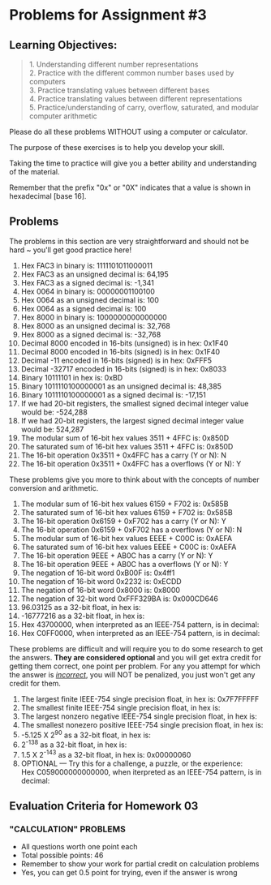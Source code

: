 # Problems for Assignment #3
## Learning Objectives:
<blockquote>
  1. Understanding different number representations<br />
  2. Practice with the different common number bases used by computers<br />
  3. Practice translating values between different bases<br />
  4. Practice translating values between different representations<br />
  5. Practice/understanding of carry, overflow, saturated, and modular computer arithmetic
</blockquote>

Please do all these problems WITHOUT using a computer or calculator.

The purpose of these exercises is to help you develop your skill.

Taking the time to practice will give you a better ability and understanding of the material.

Remember that the prefix "0x" or "0X" indicates that a value is shown in hexadecimal [base 16].

## Problems

The problems in this section are very straightforward and should not be hard ~ you'll get good practice here!
      <ol><li>Hex FAC3 in binary is: 1111101011000011
          <li>Hex FAC3 as an unsigned decimal is: 64,195
          <li>Hex FAC3 as a signed decimal is: -1,341
          <li>Hex 0064 in binary is: 00000001100100
          <li>Hex 0064 as an unsigned decimal is: 100
          <li>Hex 0064 as a signed decimal is: 100
          <li>Hex 8000 in binary is: 1000000000000000
          <li>Hex 8000 as an unsigned decimal is: 32,768
          <li>Hex 8000 as a signed decimal is: -32,768
          <li>Decimal 8000 encoded in 16-bits (unsigned) is in hex: 0x1F40
          <li>Decimal 8000 encoded in 16-bits (signed) is in hex: 0x1F40
          <li>Decimal -11 encoded in 16-bits (signed) is in hex: 0xFFF5
          <li>Decimal -32717 encoded in 16-bits (signed) is in hex: 0x8033
          <li>Binary 10111101 in hex is: 0xBD
          <li>Binary 1011110100000001 as an unsigned decimal is: 48,385
          <li>Binary 1011110100000001 as a signed decimal is: -17,151
          <li>If we had 20-bit registers, the smallest signed decimal integer value would be: -524,288
          <li>If we had 20-bit registers, the largest signed decimal integer value would be: 524,287
          <li>The modular sum of 16-bit hex values 3511 + 4FFC is: 0x850D
          <li>The saturated sum of 16-bit hex values 3511 + 4FFC is: 0x850D
          <li>The 16-bit operation 0x3511 + 0x4FFC has a carry (Y or N): N
          <li>The 16-bit operation 0x3511 + 0x4FFC has a overflows (Y or N): Y
      </ol>

These problems give you more to think about with the concepts of number conversion and arithmetic.
      <ol><li>The modular sum of 16-bit hex values 6159 + F702 is: 0x585B
          <li>The saturated sum of 16-bit hex values 6159 + F702 is: 0x585B
          <li>The 16-bit operation 0x6159 + 0xF702 has a carry (Y or N): Y
          <li>The 16-bit operation 0x6159 + 0xF702 has a overflows (Y or N): N
          <li>The modular sum of 16-bit hex values EEEE + C00C is: 0xAEFA
          <li>The saturated sum of 16-bit hex values EEEE + C00C is: 0xAEFA
          <li>The 16-bit operation 9EEE + AB0C has a carry (Y or N): Y
          <li>The 16-bit operation 9EEE + AB0C has a overflows (Y or N): Y
          <li>The negation of 16-bit word 0xB00F is: 0x4ff1
          <li>The negation of 16-bit word 0x2232 is: 0xECDD
          <li>The negation of 16-bit word 0x8000 is: 0x8000
          <li>The negation of 32-bit word 0xFFF329BA is: 0x000CD646
          <li>96.03125 as a 32-bit float, in hex is:
          <li>-16777216 as a 32-bit float, in hex is:
          <li>Hex 43700000, when interpreted as an IEEE-754 pattern, is in decimal:
          <li>Hex C0FF0000, when interpreted as an IEEE-754 pattern, is in decimal:
      </ol>

These problems are difficult and will require you to do some research to get the answers.  <strong>They are considered optional</strong> and you will get extra credit for getting them correct, one point per problem.  For any you attempt for which the answer is <em><u>incorrect</u></em>, you will NOT be penalized, you just won't get any credit for them.
      <ol><li>The largest finite IEEE-754 single precision float, in hex is: 0x7F7FFFFF
          <li>The smallest finite IEEE-754 single precision float, in hex is:
          <li>The largest nonzero negative IEEE-754 single precision float, in hex is:
          <li>The smallest nonezero positive IEEE-754 single precision float, in hex is:
          <li>-5.125 X 2<sup>90</sup> as a 32-bit float, in hex is:
          <li>2<sup>-138</sup> as a 32-bit float, in hex is:
          <li>1.5 X 2<sup>-143</sup> as a 32-bit float, in hex is: 0x00000060
          <li>OPTIONAL &mdash; Try this for a challenge, a puzzle, or the experience:<br />
                  Hex C059000000000000, when iterpreted as an IEEE-754 pattern, is in decimal:
      </ol>

## Evaluation Criteria for Homework 03
### "CALCULATION" PROBLEMS
  - All questions worth one point each
  - Total possible points: 46
  - Remember to show your work for partial credit on calculation problems
  - Yes, you can get 0.5 point for trying, even if the answer is wrong
  












